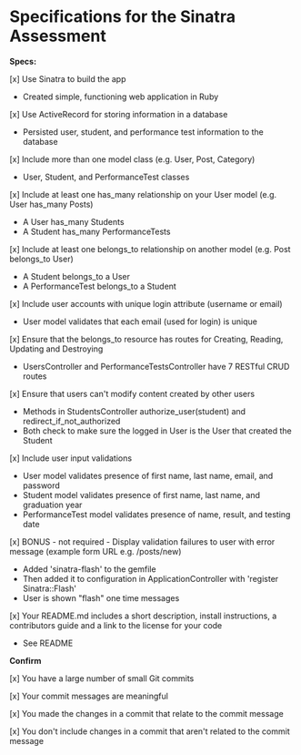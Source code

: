 # Specifications for the Sinatra Assessment

**Specs:**

[x] Use Sinatra to build the app
* Created simple, functioning web application in Ruby

[x] Use ActiveRecord for storing information in a database
* Persisted user, student, and performance test information to the database

[x] Include more than one model class (e.g. User, Post, Category)
* User, Student, and PerformanceTest classes

[x] Include at least one has_many relationship on your User model (e.g. User has_many Posts)
* A User has_many Students
* A Student has_many PerformanceTests

[x] Include at least one belongs_to relationship on another model (e.g. Post belongs_to User)
* A Student belongs_to a User
* A PerformanceTest belongs_to a Student

[x] Include user accounts with unique login attribute (username or email)
* User model validates that each email (used for login) is unique

[x] Ensure that the belongs_to resource has routes for Creating, Reading, Updating and Destroying
* UsersController and PerformanceTestsController have 7 RESTful CRUD routes  

[x] Ensure that users can't modify content created by other users
* Methods in StudentsController authorize_user(student) and redirect_if_not_authorized 
* Both check to make sure the logged in User is the User that created the Student 

[x] Include user input validations
* User model validates presence of first name, last name, email, and password
* Student model validates presence of first name, last name, and graduation year
* PerformanceTest model validates presence of name, result, and testing date

[x] BONUS - not required - Display validation failures to user with error message (example form URL e.g. /posts/new)
* Added 'sinatra-flash' to the gemfile
* Then added it to configuration in ApplicationController with 'register Sinatra::Flash'
* User is shown "flash" one time messages

[x] Your README.md includes a short description, install instructions, a contributors guide and a link to the license for your code
* See README

**Confirm**

[x] You have a large number of small Git commits

[x] Your commit messages are meaningful

[x] You made the changes in a commit that relate to the commit message

[x] You don't include changes in a commit that aren't related to the commit message
